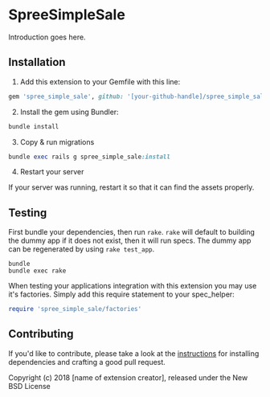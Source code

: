 # SpreeSimpleSale

Introduction goes here.

## Installation

1. Add this extension to your Gemfile with this line:
  ```ruby
  gem 'spree_simple_sale', github: '[your-github-handle]/spree_simple_sale'
  ```

2. Install the gem using Bundler:
  ```ruby
  bundle install
  ```

3. Copy & run migrations
  ```ruby
  bundle exec rails g spree_simple_sale:install
  ```

4. Restart your server

  If your server was running, restart it so that it can find the assets properly.

## Testing

First bundle your dependencies, then run `rake`. `rake` will default to building the dummy app if it does not exist, then it will run specs. The dummy app can be regenerated by using `rake test_app`.

```shell
bundle
bundle exec rake
```

When testing your applications integration with this extension you may use it's factories.
Simply add this require statement to your spec_helper:

```ruby
require 'spree_simple_sale/factories'
```


## Contributing

If you'd like to contribute, please take a look at the
[instructions](CONTRIBUTING.md) for installing dependencies and crafting a good
pull request.

Copyright (c) 2018 [name of extension creator], released under the New BSD License
